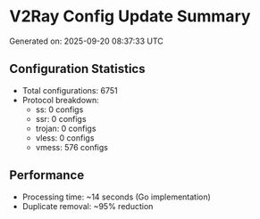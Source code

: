 # V2Ray Config Update Summary
Generated on: 2025-09-20 08:37:33 UTC

## Configuration Statistics
- Total configurations: 6751
- Protocol breakdown:
  - ss: 0 configs
  - ssr: 0 configs
  - trojan: 0 configs
  - vless: 0 configs
  - vmess: 576 configs

## Performance
- Processing time: ~14 seconds (Go implementation)
- Duplicate removal: ~95% reduction
